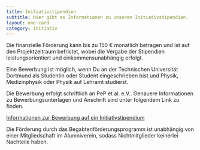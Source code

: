 ```yaml
---
title: Initiativstipendien
subtitle: Hier gibt es Informationen zu unseren Initiativstipendien.
layout: one-card
category: initiativ
---
```

Die finanzielle Förderung kann bis zu 150 € monatlich
betragen und ist auf den Projektzeitraum befristet, wobei die Vergabe der
Stipendien leistungsorientiert und einkommensunabhängig erfolgt.

Eine Bewerbung ist möglich, wenn Du an der Technischen Universität Dortmund als
Studentin oder Student eingeschrieben bist und Physik, Medizinphysik oder Physik auf Lehramt
studierst.

Die Bewerbung erfolgt schriftlich an PeP et al. e.V.. Genauere Informationen zu
Bewerbungsunterlagen und Anschrift sind unter folgendem Link zu finden.

[Informationen zur Bewerbung auf ein
Initiativstipendium](dokumente/initiativstipendium_bewerbung.pdf)

Die Förderung durch das Begabtenförderungsprogramm ist unabhängig von einer
Mitgliedschaft im Alumniverein, sodass Nichtmitglieder keinerlei Nachteile
haben.
